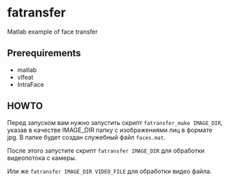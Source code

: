 # fatransfer

Matlab example of face transfer

## Prerequirements

- matlab
- vlfeat
- IntraFace

## HOWTO

Перед запуском вам нужно запустить скрипт `fatransfer_make IMAGE_DIR`,
указав в качестве IMAGE_DIR папку с изображениями лиц в формате jpg.
В папке будет создан служебный файл `faces.mat`.

После этого запустите скрипт `fatransfer IMAGE_DIR` для обработки видеопотока
с камеры.

Или же `fatransfer IMAGE_DIR VIDEO_FILE` для обработки видео файла.